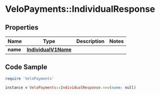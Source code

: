 # VeloPayments::IndividualResponse

## Properties

Name | Type | Description | Notes
------------ | ------------- | ------------- | -------------
**name** | [**IndividualV1Name**](IndividualV1Name.md) |  | 

## Code Sample

```ruby
require 'VeloPayments'

instance = VeloPayments::IndividualResponse.new(name: null)
```


